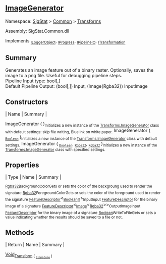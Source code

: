 # <sub>[ImageGenerator](./ImageGenerator.md)</sub>

Namespace: [SigStat]() > [Common](./../README.md) > [Transforms](./README.md)

Assembly: SigStat.Common.dll

Implements <sub>[ILoggerObject](./../ILoggerObject.md)</sub>, <sub>[IProgress](./../Helpers/IProgress.md)</sub>, <sub>[IPipelineIO](./../Pipeline/IPipelineIO.md)</sub>, <sub>[ITransformation](./../ITransformation.md)</sub>

## Summary
Generates an image feature out of a binary raster.  Optionally, saves the image to a png file.  Useful for debugging pipeline steps.  <br>Pipeline Input type: bool[,]<br>Default Pipeline Output: (bool[,]) Input, (Image{Rgba32}) InputImage

## Constructors

| Name | Summary | 

ImageGenerator (  )<sub>Initializes a new instance of the [Transforms.ImageGenerator](https://github.com/hargitomi97/sigstat/blob/master/docs/md/SigStat/Common/Transforms/ImageGenerator.md) class with default settings: skip file writing, Blue ink on white paper.</sub>
ImageGenerator ( <sub>[`Boolean`](https://docs.microsoft.com/en-us/dotnet/api/System.Boolean)</sub> )<sub>Initializes a new instance of the [Transforms.ImageGenerator](https://github.com/hargitomi97/sigstat/blob/master/docs/md/SigStat/Common/Transforms/ImageGenerator.md) class with default settings.</sub>
ImageGenerator ( <sub>[`Boolean`](https://docs.microsoft.com/en-us/dotnet/api/System.Boolean)</sub>, <sub>[`Rgba32`](./ImageGenerator.md)</sub>, <sub>[`Rgba32`](./ImageGenerator.md)</sub> )<sub>Initializes a new instance of the [Transforms.ImageGenerator](https://github.com/hargitomi97/sigstat/blob/master/docs/md/SigStat/Common/Transforms/ImageGenerator.md) class with specified settings.</sub>


## Properties

| Type | Name | Summary | 

<sub>[Rgba32](./ImageGenerator.md)</sub><sub>BackgroundColor</sub><sub>Gets or sets the color of the backgroung used to render the signature</sub>
<sub>[Rgba32](./ImageGenerator.md)</sub><sub>ForegroundColor</sub><sub>Gets or sets the color of the foreground used to render the signature</sub>
<sub>[FeatureDescriptor](./../FeatureDescriptor-1.md)</sub>\<<sub>[Boolean](https://docs.microsoft.com/en-us/dotnet/api/System.Boolean)[]</sub>><sub>Input</sub><sub>Input [FeatureDescriptor](https://github.com/hargitomi97/sigstat/blob/master/docs/md/SigStat/Common/FeatureDescriptor.md) for the binary image of a signature</sub>
<sub>[FeatureDescriptor](./../FeatureDescriptor-1.md)</sub>\<<sub>[Image](./ImageGenerator.md)</sub>\<<sub>[Rgba32](./ImageGenerator.md)</sub>>><sub>OutputImage</sub><sub>Input [FeatureDescriptor](https://github.com/hargitomi97/sigstat/blob/master/docs/md/SigStat/Common/FeatureDescriptor.md) for the binary image of a signature</sub>
<sub>[Boolean](https://docs.microsoft.com/en-us/dotnet/api/System.Boolean)</sub><sub>WriteToFile</sub><sub>Gets or sets a value indicating whether the results should be saved to a file or not.</sub>


## Methods

| Return | Name | Summary | 

[Void](https://docs.microsoft.com/en-us/dotnet/api/System.Void)<sub>[Transform](./Methods/ImageGenerator-100663677.md) ( <sub>[`Signature`](./../Signature.md)</sub> )</sub><sub></sub>


